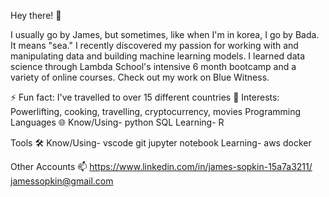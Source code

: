 Hey there! 👋

I usually go by James, but sometimes, like when I'm in korea, I go by Bada. It means "sea." I recently discovered my passion for working with and manipulating data and building machine learning models. I learned data science through Lambda School's intensive 6 month bootcamp and a variety of online courses. Check out my work on Blue Witness.

⚡ Fun fact: I've travelled to over 15 different countries
🌟 Interests: Powerlifting, cooking, travelling, cryptocurrency, movies
Programming Languages 🌐
Know/Using- python SQL 
Learning- R

Tools 🛠️
Know/Using- vscode git jupyter notebook
Learning- aws docker

Other Accounts 📫
https://www.linkedin.com/in/james-sopkin-15a7a3211/
jamessopkin@gmail.com
